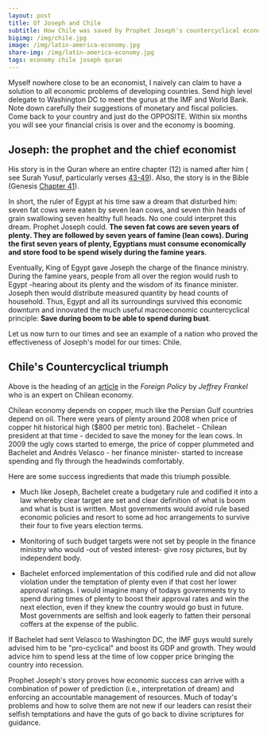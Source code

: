 ```yaml
---
layout: post
title: Of Joseph and Chile
subtitle: How Chile was saved by Prophet Joseph's countercyclical economic model
bigimg: /img/chile.jpg
image: /img/latin-america-economy.jpg
share-img: /img/latin-america-economy.jpg
tags: economy chile joseph quran
---
```


Myself nowhere close to be an economist, I naively can claim to have a solution to all economic problems of developing countries. Send high level delegate to Washington DC to meet the gurus at the IMF and World Bank. Note down carefully their suggestions of monetary and fiscal policies. Come back to your country and just do the OPPOSITE. Within six months you will see your financial crisis is over and the economy is booming. 

## Joseph: the prophet and the chief economist 

His story is in the Quran where an entire chapter (12) is named after him ( see Surah Yusuf, particularly verses [43-49](https://quran.com/12/43-49)). Also, the story is in the Bible (Genesis [Chapter 41](https://www.biblegateway.com/passage/?search=Genesis%2041)). 

In short, the ruler of Egypt at his time saw a dream that disturbed him: seven fat cows were eaten by seven lean cows, and seven thin heads of grain swallowing seven healthy full heads. No one could interpret this dream. Prophet Joseph could. **The seven fat cows are seven years of plenty. They are followed by seven years of famine (lean cows). During the first seven years of plenty, Egyptians must consume economically and store food to be spend wisely during the famine years**. 

Eventually, King of Egypt gave Joseph the charge of the finance ministry. During the famine years, people from all over the region would rush to Egypt -hearing about its plenty and the wisdom of its finance minister. Joseph then would distribute measured quantity by head counts of household. Thus, Egypt and all its surroundings survived this economic downturn and innovated the much useful macroeconomic countercyclical principle: **Save during boom to be able to spend during bust**. 

Let us now turn to our times and see an example of a nation who proved the effectiveness of Joseph's model for our times: Chile. 

## Chile's Countercyclical triumph

Above is the heading of an [article](http://foreignpolicy.com/2012/06/27/chiles-countercyclical-triumph/) in the *Foreign Policy* by *Jeffrey Frankel* who is an expert on Chilean economy.

Chilean economy depends on copper, much like the Persian Gulf countries depend on oil. There were years of plenty around 2008 when price of copper hit historical high ($800 per metric ton). Bachelet - Chilean president at that time - decided to save the money for the lean cows. In 2009 the ugly cows started to emerge, the price of copper plummeted and Bachelet and Andrés Velasco - her finance minister- started to increase spending and fly through the headwinds comfortably. 

Here are some success ingredients that made this triumph possible.

* Much like Joseph, Bachelet create a budgetary rule and codified it into a law whereby clear target are set and clear definition of what is boom and what is bust is written. Most governments would avoid rule based economic policies and resort to some ad hoc arrangements to survive their four to five years election terms. 

* Monitoring of such budget targets were not set by people in the finance ministry who would -out of vested interest- give rosy pictures, but by independent body. 

* Bachelet enforced implementation of this codified rule and did not allow violation under the temptation of plenty even if that cost her lower approval ratings. I would imagine many of todays governments try to spend during times of plenty to boost their approval rates and win the next election, even if they knew the country would go bust in future. Most governments are selfish and look eagerly to fatten their personal coffers at the expense of the public. 

If Bachelet had sent Velasco to Washington DC, the IMF guys would surely advised him to be "pro-cyclical" and boost its GDP and growth. They would advice him to spend less at the time of low copper price bringing the country into recession. 

Prophet Joseph's story proves how economic success can arrive with a combination of  power of prediction (i.e., interpretation of dream) and enforcing an accountable management of resources. Much of today's problems and how to solve them are not new if our leaders can resist their selfish temptations and have the guts of go back to divine scriptures for guidance. 
